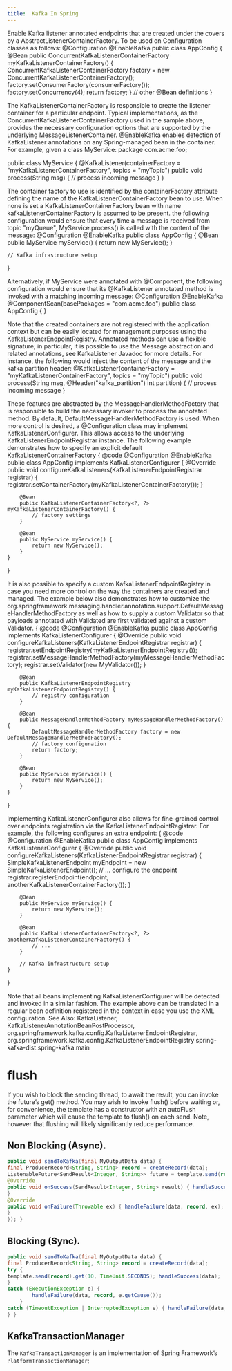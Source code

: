 ```yaml
---
title:  Kafka In Spring
---
```


Enable Kafka listener annotated endpoints that are created under the covers by a AbstractListenerContainerFactory. To be used on Configuration classes as follows:
   @Configuration
   @EnableKafka
   public class AppConfig {
   	@Bean
   	public ConcurrentKafkaListenerContainerFactory myKafkaListenerContainerFactory() {
   		ConcurrentKafkaListenerContainerFactory factory = new ConcurrentKafkaListenerContainerFactory();
   		factory.setConsumerFactory(consumerFactory());
   		factory.setConcurrency(4);
   		return factory;
   	}
   	// other @Bean definitions
   }
   
The KafkaListenerContainerFactory is responsible to create the listener container for a particular endpoint. Typical implementations, as the ConcurrentKafkaListenerContainerFactory used in the sample above, provides the necessary configuration options that are supported by the underlying MessageListenerContainer.
@EnableKafka enables detection of KafkaListener annotations on any Spring-managed bean in the container. For example, given a class MyService:
   package com.acme.foo;
  
   public class MyService {
   	@KafkaListener(containerFactory = "myKafkaListenerContainerFactory", topics = "myTopic")
   	public void process(String msg) {
   		// process incoming message
   	}
   }
   
The container factory to use is identified by the containerFactory attribute defining the name of the KafkaListenerContainerFactory bean to use. When none is set a KafkaListenerContainerFactory bean with name kafkaListenerContainerFactory is assumed to be present.
the following configuration would ensure that every time a message is received from topic "myQueue", MyService.process() is called with the content of the message:
   @Configuration
   @EnableKafka
   public class AppConfig {
   	@Bean
   	public MyService myService() {
   		return new MyService();
   	}
  
   	// Kafka infrastructure setup
   }
   
Alternatively, if MyService were annotated with @Component, the following configuration would ensure that its @KafkaListener annotated method is invoked with a matching incoming message:
   @Configuration
   @EnableKafka
   @ComponentScan(basePackages = "com.acme.foo")
   public class AppConfig {
   }
   
Note that the created containers are not registered with the application context but can be easily located for management purposes using the KafkaListenerEndpointRegistry.
Annotated methods can use a flexible signature; in particular, it is possible to use the Message abstraction and related annotations, see KafkaListener Javadoc for more details. For instance, the following would inject the content of the message and the kafka partition header:
   @KafkaListener(containerFactory = "myKafkaListenerContainerFactory", topics = "myTopic")
   public void process(String msg, @Header("kafka_partition") int partition) {
   	// process incoming message
   }
   
These features are abstracted by the MessageHandlerMethodFactory that is responsible to build the necessary invoker to process the annotated method. By default, DefaultMessageHandlerMethodFactory is used.
When more control is desired, a @Configuration class may implement KafkaListenerConfigurer. This allows access to the underlying KafkaListenerEndpointRegistrar instance. The following example demonstrates how to specify an explicit default KafkaListenerContainerFactory
   {
   	@code
   	@Configuration
   	@EnableKafka
   	public class AppConfig implements KafkaListenerConfigurer {
   		@Override
   		public void configureKafkaListeners(KafkaListenerEndpointRegistrar registrar) {
   			registrar.setContainerFactory(myKafkaListenerContainerFactory());
   		}
  
   		@Bean
   		public KafkaListenerContainerFactory<?, ?> myKafkaListenerContainerFactory() {
   			// factory settings
   		}
  
   		@Bean
   		public MyService myService() {
   			return new MyService();
   		}
   	}
   }
   
It is also possible to specify a custom KafkaListenerEndpointRegistry in case you need more control on the way the containers are created and managed. The example below also demonstrates how to customize the org.springframework.messaging.handler.annotation.support.DefaultMessageHandlerMethodFactory as well as how to supply a custom Validator so that payloads annotated with Validated are first validated against a custom Validator.
   {
   	@code
   	@Configuration
   	@EnableKafka
   	public class AppConfig implements KafkaListenerConfigurer {
   		@Override
   		public void configureKafkaListeners(KafkaListenerEndpointRegistrar registrar) {
   			registrar.setEndpointRegistry(myKafkaListenerEndpointRegistry());
   			registrar.setMessageHandlerMethodFactory(myMessageHandlerMethodFactory);
   			registrar.setValidator(new MyValidator());
   		}
  
   		@Bean
   		public KafkaListenerEndpointRegistry myKafkaListenerEndpointRegistry() {
   			// registry configuration
   		}
  
   		@Bean
   		public MessageHandlerMethodFactory myMessageHandlerMethodFactory() {
   			DefaultMessageHandlerMethodFactory factory = new DefaultMessageHandlerMethodFactory();
   			// factory configuration
   			return factory;
   		}
  
   		@Bean
   		public MyService myService() {
   			return new MyService();
   		}
   	}
   }
   
Implementing KafkaListenerConfigurer also allows for fine-grained control over endpoints registration via the KafkaListenerEndpointRegistrar. For example, the following configures an extra endpoint:
   {
   	@code
   	@Configuration
   	@EnableKafka
   	public class AppConfig implements KafkaListenerConfigurer {
   		@Override
   		public void configureKafkaListeners(KafkaListenerEndpointRegistrar registrar) {
   			SimpleKafkaListenerEndpoint myEndpoint = new SimpleKafkaListenerEndpoint();
   			// ... configure the endpoint
   			registrar.registerEndpoint(endpoint, anotherKafkaListenerContainerFactory());
   		}
  
   		@Bean
   		public MyService myService() {
   			return new MyService();
   		}
  
   		@Bean
   		public KafkaListenerContainerFactory<?, ?> anotherKafkaListenerContainerFactory() {
   			// ...
   		}
  
   		// Kafka infrastructure setup
   	}
   }
   
Note that all beans implementing KafkaListenerConfigurer will be detected and invoked in a similar fashion. The example above can be translated in a regular bean definition registered in the context in case you use the XML configuration.
See Also:
KafkaListener, KafkaListenerAnnotationBeanPostProcessor, org.springframework.kafka.config.KafkaListenerEndpointRegistrar, org.springframework.kafka.config.KafkaListenerEndpointRegistry
  spring-kafka-dist.spring-kafka.main



# flush


If you wish to block the sending thread, to await the result, you can invoke the future’s get() method. You may wish to invoke flush() before waiting or, for convenience, the template has a constructor with an autoFlush parameter which will cause the template to flush() on each send. Note, however that flushing will likely significantly reduce performance.

## Non Blocking (Async).
```java
public void sendToKafka(final MyOutputData data) {
final ProducerRecord<String, String> record = createRecord(data);
ListenableFuture<SendResult<Integer, String>> future = template.send(record); future.addCallback(new ListenableFutureCallback<SendResult<Integer, String>>() {
@Override
public void onSuccess(SendResult<Integer, String> result) { handleSuccess(data);
}
@Override
public void onFailure(Throwable ex) { handleFailure(data, record, ex);
}
}); }
```

## Blocking (Sync).
```java
public void sendToKafka(final MyOutputData data) {
final ProducerRecord<String, String> record = createRecord(data);
try {
template.send(record).get(10, TimeUnit.SECONDS); handleSuccess(data);
}
catch (ExecutionException e) {
        handleFailure(data, record, e.getCause());
    }
catch (TimeoutException | InterruptedException e) { handleFailure(data, record, e);
} }
```



## KafkaTransactionManager
The `KafkaTransactionManager` is an implementation of Spring Framework’s `PlatformTransactionManager`;


